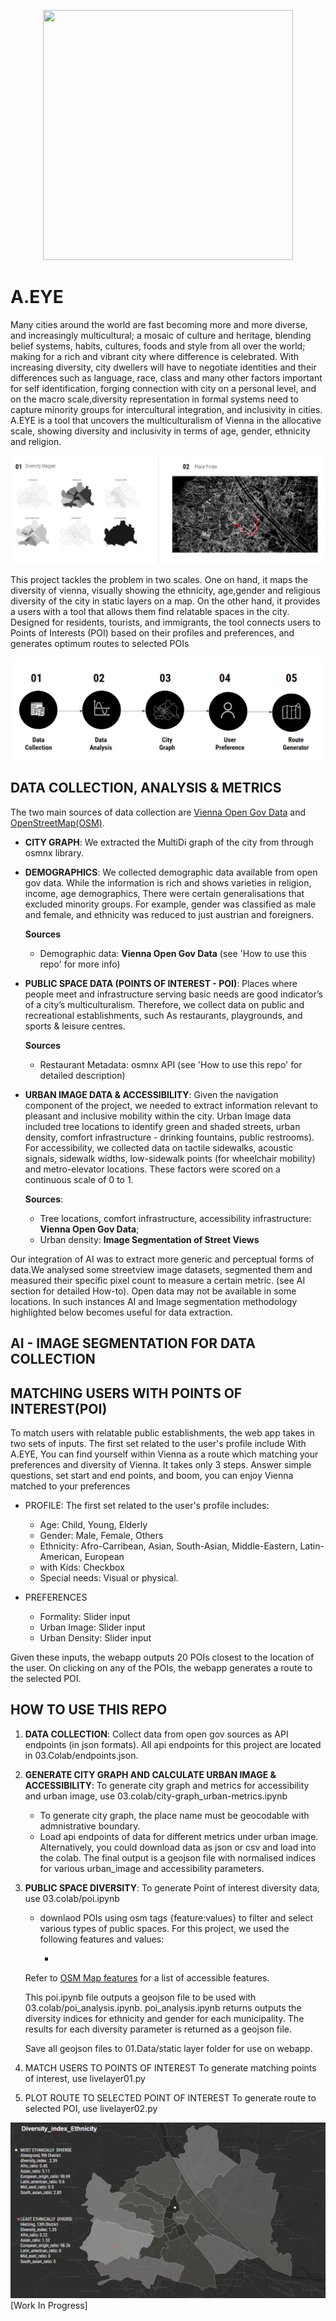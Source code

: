 <p align="center"><img src='./assets/AEye.gif' width=400 height=400 ></p>

# **A.EYE**

Many cities around the world are fast becoming more and more diverse, and increasingly multicultural;  a mosaic of culture and heritage, blending belief systems, habits, cultures, foods and style from all over the world; making for a rich and vibrant city where difference is celebrated. With increasing diversity, city dwellers will have to negotiate identities and their differences such as language, race, class and many other factors important for self identification, forging connection with city on a personal level, and on the macro scale,diversity representation in formal systems need to capture minority groups for intercultural integration, and inclusivity in cities. A.EYE is a tool that uncovers the multiculturalism of Vienna in the allocative scale, showing diversity and inclusivity in terms of age, gender, ethnicity and religion.


![Methodology overview](/assets/Solutions.png)

This project tackles the problem in two scales. One on hand, it maps the diversity of vienna, visually showing the ethnicity, age,gender and religious diversity of the city in static layers on a map. On the other hand, it provides a users with a tool that allows them find relatable spaces in the city. Designed for residents, tourists, and immigrants, the tool connects users to Points of Interests (POI) based on their profiles and preferences, and generates optimum routes to selected POIs


![Methodology overview](/assets/Methodology.png)


## **DATA COLLECTION, ANALYSIS & METRICS**
The two main sources of data collection are [Vienna Open Gov Data](https://www.data.gv.at/suche/?searchterm=&searchin=data&publisherFilter[]=Stadt+Wien&publisherFilter_sub[]=Stadt+Wien) and [OpenStreetMap(OSM)](https://www.openstreetmap.org/#map=18/6.45722/3.38499). 

- **CITY GRAPH**: We extracted the MultiDi graph of the city from through osmnx library. 

- **DEMOGRAPHICS**: We collected demographic data available from open gov data. While the information is rich and shows varieties in religion, income, age demographics, There were certain generalisations that excluded minority groups. For example, gender was classified as male and female, and ethnicity was reduced to just austrian and foreigners. 

    **Sources**
    - Demographic data: **Vienna Open Gov Data** (see 'How to use this repo' for more info)

- **PUBLIC SPACE DATA (POINTS OF INTEREST - POI)**: Places where people meet and infrastructure serving basic needs are good indicator’s of a city’s multiculturalism. Therefore, we collect data on public and recreational establishments, such As restaurants, playgrounds, and sports & leisure centres. 

    **Sources**
    - Restaurant Metadata: osmnx API (see 'How to use this repo' for detailed description)

- **URBAN IMAGE DATA & ACCESSIBILITY**: Given the navigation component of the project, we needed to extract information relevant to pleasant and inclusive mobility within the city. Urban Image data included tree locations to identify green and shaded streets, urban density, comfort infrastructure - drinking fountains, public restrooms).
For accessibility, we collected data on tactile sidewalks, acoustic signals, sidewalk widths, low-sidewalk points (for wheelchair mobility) and metro-elevator locations. These factors were scored on a continuous scale of 0 to 1.

    **Sources**:
    - Tree locations, comfort infrastructure, accessibility infrastructure: **Vienna Open Gov Data**;
    - Urban density: **Image Segmentation of Street Views**

Our integration of AI was to extract more generic and perceptual forms of data.We analysed some streetview image datasets, segmented them and measured their specific pixel count to measure a certain metric. (see AI section for detailed How-to). Open data may not be available in some locations. In such instances AI and Image segmentation methodology highlighted below becomes useful for data extraction. 

## AI - IMAGE SEGMENTATION FOR DATA COLLECTION 

## MATCHING USERS WITH POINTS OF INTEREST(POI)
To match users with relatable public establishments, the web app takes in two sets of inputs. The first set related to the user's profile include With A.EYE, You can find yourself within Vienna as a route which matching your preferences and diversity of Vienna. It takes only 3 steps. Answer simple questions, set start and end points, and boom, you can enjoy Vienna matched to your preferences
- PROFILE: The first set related to the user's profile includes:
    - Age: Child, Young, Elderly
    - Gender: Male, Female, Others
    - Ethnicity: Afro-Carribean, Asian, South-Asian, Middle-Eastern, Latin-American, European
    - with Kids: Checkbox
    - Special needs: Visual or physical.

- PREFERENCES
    - Formality: Slider input
    - Urban Image: Slider input
    - Urban Density: Slider input

Given these inputs, the webapp outputs 20 POIs closest to the location of the user. On clicking on any of the POIs, the webapp generates a route to the selected POI. 

## HOW TO USE THIS REPO

1. **DATA COLLECTION**: Collect data from open gov sources as API endpoints (in json formats). All api endpoints for this project are located in 03.Colab/endpoints.json.

2. **GENERATE CITY GRAPH AND CALCULATE URBAN IMAGE & ACCESSIBILITY**: To generate city graph and metrics for accessibility and urban image, use 03.colab/city-graph_urban-metrics.ipynb
    - To generate city graph, the place name must be geocodable with admnistrative boundary. 
    - Load api endpoints of data for different metrics under urban image. Alternatively, you could download data as json or csv and load into the colab. 
The final output is a geojson file with normalised indices for various urban_image and accessibility parameters.

3. **PUBLIC SPACE DIVERSITY**: To generate Point of interest diversity data, use 03.colab/poi.ipynb
    - downlaod POIs using osm tags {feature:values} to filter and select various types of public spaces. For this project, we used the following features and values:

        - 
    Refer to [OSM Map features](https://wiki.openstreetmap.org/wiki/Map_features) for a list of accessible features.

    This poi.ipynb file outputs a geojson file to be used with 03.colab/poi_analysis.ipynb. 
    poi_analysis.ipynb returns outputs the diversity indices for ethnicity and gender for each municipality. The results for each diversity parameter is returned as a geojson file. 

    Save all geojson files to 01.Data/static layer folder for use on webapp.

4. MATCH USERS TO POINTS OF INTEREST
To generate matching points of interest, use livelayer01.py

5. PLOT ROUTE TO SELECTED POINT OF INTEREST
To generate route to selected POI, use livelayer02.py

![Methodology overview](/assets/Diversity.png)
[Work In Progress]